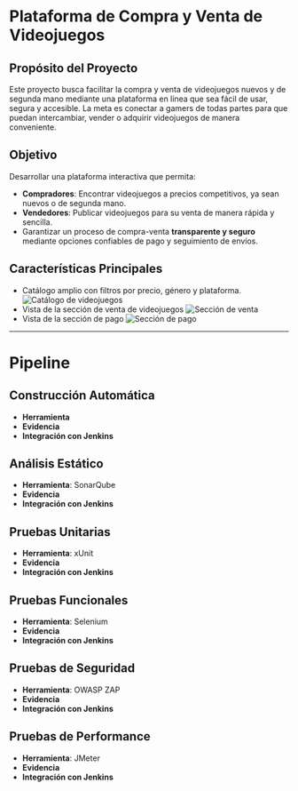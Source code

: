 # Plataforma de Compra y Venta de Videojuegos

## Propósito del Proyecto
Este proyecto busca facilitar la compra y venta de videojuegos nuevos y de segunda mano mediante una plataforma en línea que sea fácil de usar, segura y accesible. La meta es conectar a gamers de todas partes para que puedan intercambiar, vender o adquirir videojuegos de manera conveniente.

## Objetivo
Desarrollar una plataforma interactiva que permita:
- **Compradores**: Encontrar videojuegos a precios competitivos, ya sean nuevos o de segunda mano.
- **Vendedores**: Publicar videojuegos para su venta de manera rápida y sencilla.
- Garantizar un proceso de compra-venta **transparente y seguro** mediante opciones confiables de pago y seguimiento de envíos.

## Características Principales
- Catálogo amplio con filtros por precio, género y plataforma.  
  ![Catálogo de videojuegos](C:\Users\Fiorella\Documents\Verificacion\ProjectUX\imagenes\imagen1.png)
- Vista de la sección de venta de videojuegos
  ![Sección de venta](C:\Users\Fiorella\Documents\Verificacion\ProjectUX\imagenes\imagen2.png)
- Vista de la sección de pago
  ![Sección de pago](C:\Users\Fiorella\Documents\Verificacion\ProjectUX\imagenes\imagen3.png)
---

# Pipeline
## Construcción Automática
- **Herramienta**
- **Evidencia**
- **Integración con Jenkins**
## Análisis Estático
- **Herramienta**: SonarQube
- **Evidencia**
- **Integración con Jenkins**
## Pruebas Unitarias
- **Herramienta**: xUnit
- **Evidencia**
- **Integración con Jenkins**
## Pruebas Funcionales
- **Herramienta**: Selenium
- **Evidencia**
- **Integración con Jenkins**
## Pruebas de Seguridad
- **Herramienta**: OWASP ZAP
- **Evidencia**
- **Integración con Jenkins**
## Pruebas de Performance
- **Herramienta**: JMeter
- **Evidencia**
- **Integración con Jenkins**
